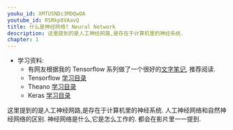 ```yaml
---
youku_id: XMTU5NDc3MDQwOA
youtube_id: RSRkp8VAavQ
title: 什么是神经网络? Neural Network
description: 这里提到的是人工神经网路,是存在于计算机里的神经系统.
chapter: 1
---
```

* 学习资料: 
  * 有网友根据我的 Tensorflow 系列做了一个很好的[文字笔记](http://www.jianshu.com/p/e112012a4b2d), 推荐阅读.
  * Tensorflow [学习目录](/tutorials/machine-learning/tensorflow/)
  * Theano [学习目录](/tutorials/machine-learning/theano/)
  * Keras [学习目录](tutorials/machine-learning/keras/)
  
这里提到的是人工神经网路,是存在于计算机里的神经系统.
人工神经网络和自然神经网络的区别. 神经网络是什么,它是怎么工作的. 
都会在影片里一一提到.


